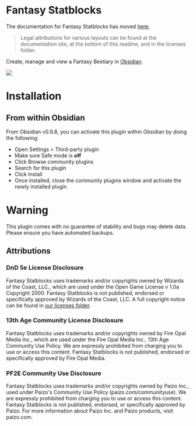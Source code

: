 # Fantasy Statblocks

The documentation for Fantasy Statblocks has moved [here](https://plugins.javalent.com/home);

> Legal attributions for various layouts can be found at the documentation site, at the bottom of this readme, and in the licenses folder.

Create, manage and view a Fantasy Bestiary in [Obsidian](https://obsidian.md/).

<img src="https://raw.githubusercontent.com/valentine195/obsidian-5e-statblocks/beta/images/example.PNG">

# Installation

## From within Obsidian

From Obsidian v0.9.8, you can activate this plugin within Obsidian by doing the following:

-   Open Settings > Third-party plugin
-   Make sure Safe mode is **off**
-   Click Browse community plugins
-   Search for this plugin
-   Click Install
-   Once installed, close the community plugins window and activate the newly installed plugin

# Warning

This plugin comes with no guarantee of stability and bugs may delete data.
Please ensure you have automated backups.

## Attributions

### DnD 5e License Disclosure

Fantasy Statblocks uses trademarks and/or copyrights owned by Wizards of the Coast, LLC., which are used under the Open Game License v 1.0a Copyright 2000.
Fantasy Statblocks is not published, endorsed or specifically approved by Wizards of the Coast, LLC.
A full copyright notice can be found in [our licenses folder](licenses/dnd-5e-ogl.md).

### 13th Age Community License Disclosure

Fantasy Statblocks uses trademarks and/or copyrights owned by Fire Opal Media Inc., which are used under the Fire Opal Media Inc., 13th Age Community Use Policy.
We are expressly prohibited from charging you to use or access this content.
Fantasy Statblocks is not published, endorsed or specifically approved by Fire Opal Media.

### PF2E Community Use Disclosure

Fantasy Statblocks uses trademarks and/or copyrights owned by Paizo Inc., used under Paizo's Community Use Policy (paizo.com/communityuse).
We are expressly prohibited from charging you to use or access this content.
Fantasy Statblocks is not published, endorsed, or specifically approved by Paizo.
For more information about Paizo Inc. and Paizo products, visit paizo.com.
